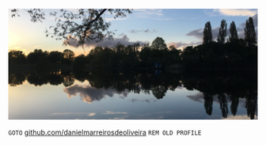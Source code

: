 ![front](front5.png)

`GOTO` [github.com/danielmarreirosdeoliveira](https://github.com/danielmarreirosdeoliveira) `REM OLD PROFILE`

